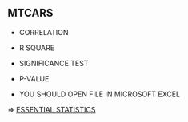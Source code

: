 ## MTCARS

- CORRELATION

- R SQUARE

- SIGNIFICANCE TEST

- P-VALUE

- YOU SHOULD OPEN FILE IN MICROSOFT EXCEL

=> [ESSENTIAL STATISTICS](https://docs.google.com/spreadsheets/d/1t535uohvLr-CvMJwIOlQ_DmTC4-l8gnt/edit?usp=sharing&ouid=101118522225262785272&rtpof=true&sd=true)
